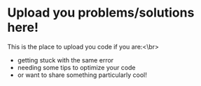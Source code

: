 # Upload you problems/solutions here!

This is the place to upload you code if you are:<\br>
- getting stuck with the same error
- needing some tips to optimize your code
- or want to share something particularly cool! 
